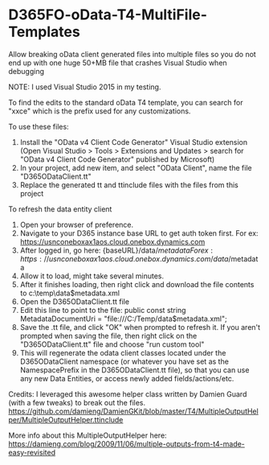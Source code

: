 # D365FO-oData-T4-MultiFile-Templates
Allow breaking oData client generated files into multiple files so you do not end up with one huge 50+MB file that crashes Visual Studio when debugging

NOTE: I used Visual Studio 2015 in my testing.

To find the edits to the standard oData T4 template, you can search for "xxce" which is the prefix used for any customizations. 

To use these files:
  1. Install the "OData v4 Client Code Generator" Visual Studio extension (Open Visual Studio > Tools > Extensions and Updates > search for "OData v4 Client Code Generator" published by Microsoft)
  2. In your project, add new item, and select "OData Client", name the file "D365ODataClient.tt"
  3. Replace the generated tt and ttinclude files with the files from this project

To refresh the data entity client
  1. Open your browser of preference. 
  2. Navigate to your D365 instance base URL to get auth token first.  For ex: https://usnconeboxax1aos.cloud.onebox.dynamics.com
  3. After logged in, go here: {baseURL}/data/$metadata For ex: https://usnconeboxax1aos.cloud.onebox.dynamics.com/data/$metadata
  4. Allow it to load, might take several minutes. 
  5. After it finishes loading, then right click and download the file contents to c:\temp\data$metadata.xml
  6. Open the D365ODataClient.tt file
  7. Edit this line to point to the file:
		public const string MetadataDocumentUri = "file:///C:/Temp/data$metadata.xml";
  8. Save the .tt file, and click "OK" when prompted to refresh it.
    If you aren't prompted when saving the file, then right click on the "D365ODataClient.tt" file and choose "run custom tool"
  9. This will regenerate the odata client classes located under the D365ODataClient namespace (or whatever you have set as the NamespacePrefix in the D365ODataClient.tt file), so that you can use any new Data Entities, or access newly added fields/actions/etc.


Credits: 
I leveraged this awesome helper class written by Damien Guard (with a few tweaks) to break out the files.  
https://github.com/damieng/DamienGKit/blob/master/T4/MultipleOutputHelper/MultipleOutputHelper.ttinclude

More info about this MultipleOutputHelper here: https://damieng.com/blog/2009/11/06/multiple-outputs-from-t4-made-easy-revisited 

